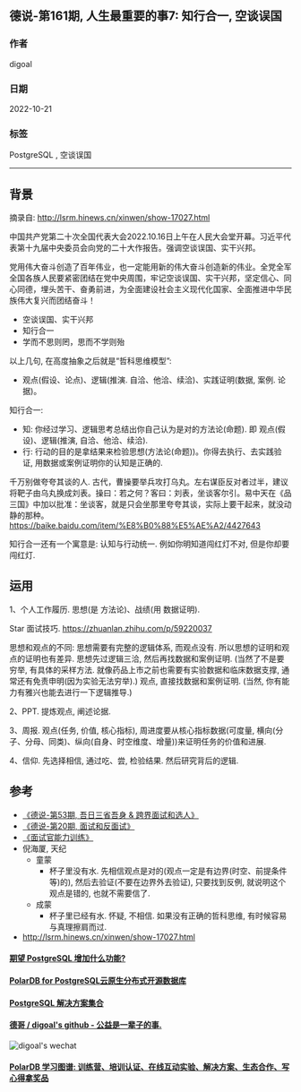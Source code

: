 ## 德说-第161期, 人生最重要的事7: 知行合一, 空谈误国   
                          
### 作者                          
digoal                          
                          
### 日期                          
2022-10-21                       
                          
### 标签                          
PostgreSQL , 空谈误国                
                          
----                          
                          
## 背景      
摘录自: http://lsrm.hinews.cn/xinwen/show-17027.html  
  
中国共产党第二十次全国代表大会2022.10.16日上午在人民大会堂开幕。习近平代表第十九届中央委员会向党的二十大作报告。强调空谈误国、实干兴邦。  
  
党用伟大奋斗创造了百年伟业，也一定能用新的伟大奋斗创造新的伟业。全党全军全国各族人民要紧密团结在党中央周围，牢记空谈误国、实干兴邦，坚定信心、同心同德，埋头苦干、奋勇前进，为全面建设社会主义现代化国家、全面推进中华民族伟大复兴而团结奋斗！  
  
  
- 空谈误国、实干兴邦   
- 知行合一   
- 学而不思则罔，思而不学则殆   
  
以上几句, 在高度抽象之后就是“哲科思维模型”:   
- 观点(假设、论点)、逻辑(推演. 自洽、他洽、续洽)、实践证明(数据, 案例. 论据)。    
  
知行合一:   
- 知: 你经过学习、逻辑思考总结出你自己认为是对的方法论(命题). 即 观点(假设)、逻辑(推演, 自洽、他洽、续洽).   
- 行: 行动的目的是拿结果来检验思想(方法论(命题))。你得去执行、去实践验证, 用数据或案例证明你的认知是正确的.   
  
千万别做夸夸其谈的人.   古代，曹操要举兵攻打乌丸。左右谋臣反对者过半，建议将靶子由乌丸换成刘表。操曰：若之何？客曰：刘表，坐谈客尔引。易中天在《品三国》中加以批准：坐谈客，就是只会坐那里夸夸其谈，实际上要干起来，就没动静的那种。  https://baike.baidu.com/item/%E8%B0%88%E5%AE%A2/4427643    
  
知行合一还有一个寓意是: 认知与行动统一. 例如你明知道闯红灯不对, 但是你却要闯红灯.   
  
## 运用  
1、个人工作履历. 思想(是 方法论)、战绩(用 数据证明).      
  
Star 面试技巧. https://zhuanlan.zhihu.com/p/59220037       
  
思想和观点的不同: 思想需要有完整的逻辑体系, 而观点没有. 所以思想的证明和观点的证明也有差异.  思想先过逻辑三洽, 然后再找数据和案例证明. (当然了不是要穷举, 有具体的采样方法. 就像药品上市之前也需要有实验数据和临床数据支撑, 通常还有免责申明(因为实验无法穷举).)   观点, 直接找数据和案例证明. (当然, 你有能力有雅兴也能去进行一下逻辑推导.) 
  
2、PPT. 提炼观点, 阐述论据.    
  
3、周报. 观点(任务, 价值, 核心指标), 周进度要从核心指标数据(可度量, 横向(分子、分母、同类)、纵向(自身、时空维度、增量))来证明任务的价值和进展.     
  
4、信仰. 先选择相信, 通过吃、尝, 检验结果.  然后研究背后的逻辑.    
  
  
## 参考  
- [《德说-第53期, 吾日三省吾身 & 跨界面试和选人》](../202110/20211027_02.md)    
- [《德说-第20期, 面试和反面试》](../202108/20210825_02.md)    
- [《面试官能力训练》](../202108/20210823_04.md)    
- 倪海厦, 天纪    
    - 童蒙  
        - 杯子里没有水. 先相信观点是对的(观点一定是有边界(时空、前提条件等)的), 然后去验证(不要在边界外去验证), 只要找到反例, 就说明这个观点是错的, 也就不需要信了.    
    - 成蒙  
        - 杯子里已经有水. 怀疑, 不相信. 如果没有正确的哲科思维, 有时候容易与真理擦肩而过.    
- http://lsrm.hinews.cn/xinwen/show-17027.html    
  
  
#### [期望 PostgreSQL 增加什么功能?](https://github.com/digoal/blog/issues/76 "269ac3d1c492e938c0191101c7238216")
  
  
#### [PolarDB for PostgreSQL云原生分布式开源数据库](https://github.com/ApsaraDB/PolarDB-for-PostgreSQL "57258f76c37864c6e6d23383d05714ea")
  
  
#### [PostgreSQL 解决方案集合](https://yq.aliyun.com/topic/118 "40cff096e9ed7122c512b35d8561d9c8")
  
  
#### [德哥 / digoal's github - 公益是一辈子的事.](https://github.com/digoal/blog/blob/master/README.md "22709685feb7cab07d30f30387f0a9ae")
  
  
![digoal's wechat](../pic/digoal_weixin.jpg "f7ad92eeba24523fd47a6e1a0e691b59")
  
  
#### [PolarDB 学习图谱: 训练营、培训认证、在线互动实验、解决方案、生态合作、写心得拿奖品](https://www.aliyun.com/database/openpolardb/activity "8642f60e04ed0c814bf9cb9677976bd4")
  
